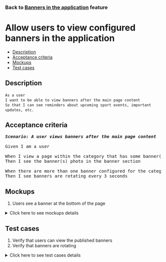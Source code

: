 ### Back to [Banners in the application](../../) feature

# Allow users to view configured banners in the application

- [Description](#description)
- [Acceptance criteria](#acceptance-criteria)
- [Mockups](#mockups)
- [Test cases](#test-cases)

## Description

    As a user
    I want to be able to view banners after the main page content
    So that I can see reminders about upcoming sport events, important updates, etc.

## Acceptance criteria

<pre>
<b><i>Scenario: A user views banners after the main page content</i></b>

Given I am a user

When I view a page within the category that has some banner(s) published
Then I see the banner(s) photo in the banner section

When there are more than one banner configured for the category
Then I see banners are rotating every 3 seconds
</pre>

## Mockups

1. Users see a banner at the bottom of the page

<details>
  <summary>Click here to see mockups details</summary>

**1. Users see a banner at the bottom of the page:**

![Users see a banner at the bottom of the page](/sports_hub_portal/mobile_application_features/banners/images/application_banner_user_side.png)

</details>

## Test cases

1. Verify that users can view the published banners
2. Verify that banners are rotating

<details>
  <summary>Click here to see test cases details</summary>

### **#1. Verify that users can view the published banners**

|Preconditions|Steps|Expected result
--------------|-----|----------
|- Banners are published for a category|1) Go to the category</br>2) Examine the banner section after the main page content|2) There are banners with photo in the appropriate section|

### **#2. Verify that banners are rotating**

|Preconditions|Steps|Expected result
--------------|-----|----------
|- Banners are published for a category</br>- There are more than one banner in the category|1) Go to the category</br>2) Wait for 3 seconds</br>3) Examine the banner section</br>4) Wait till all banners from the category are shown|3) Banner is changed in the section</br>4) First banner is shown again|

</details>
